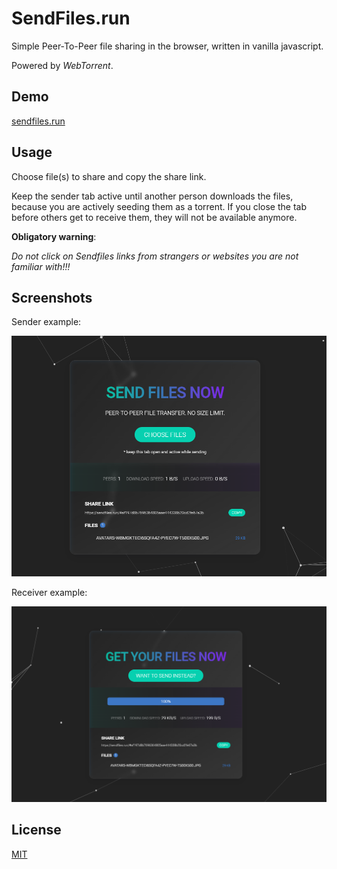 
# SendFiles.run
Simple Peer-To-Peer file sharing in the browser, written in vanilla javascript.

Powered by *WebTorrent*.


## Demo

[sendfiles.run](https://sendfiles.run/)

## Usage

Choose file(s) to share and copy the share link.

Keep the sender tab active until another person downloads the files, because you are actively seeding them as a torrent.
If you close the tab before others get to receive them, they will not be available anymore.

**Obligatory warning**:

*Do not click on Sendfiles links from strangers or websites you are not familiar with!!!*


## Screenshots

Sender example:

![Sending](send.png)

Receiver example:

![Receiveing](receive.png)


## License

[MIT](LICENSE)
